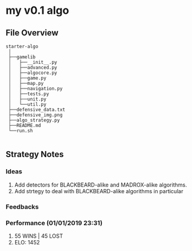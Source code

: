 # my v0.1 algo

## File Overview

```
starter-algo
 │
 ├──gamelib
 │   ├──__init__.py
 │   ├──advanced.py
 │   ├──algocore.py
 │   ├──game.py
 │   ├──map.py
 │   ├──navigation.py
 │   ├──tests.py
 │   ├──unit.py
 │   └──util.py
 ├──defensive_data.txt
 ├──defensive_img.png
 ├──algo_strategy.py
 ├──README.md
 └──run.sh
 
```

## Strategy Notes
### Ideas
1. Add detectors for BLACKBEARD-alike and MADROX-alike algorithms.
2. Add strtegy to deal with BLACKBEARD-alike algorithms in particular

### Feedbacks


### Performance (01/01/2019 23:31)
1. 55 WINS | 45 LOST
2. ELO: 1452


